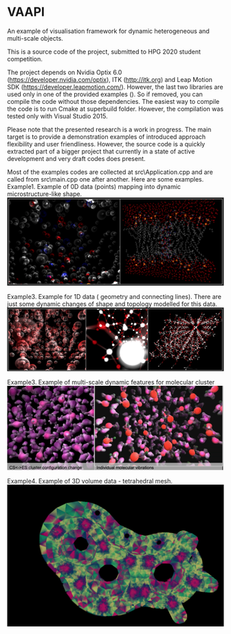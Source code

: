 # VAAPI
An example of visualisation framework for dynamic heterogeneous and multi-scale objects.

This is a source code of the project, submitted to HPG 2020 student competition.

The project depends on Nvidia Optix 6.0 (https://developer.nvidia.com/optix), ITK (http://itk.org) and Leap Motion SDK (https://developer.leapmotion.com/). However, the last two libraries are used only in one of the 
provided examples (). So if removed, you can compile the code without those dependencies. The easiest way to compile the code is to run Cmake at superbuild folder.
However, the compilation was tested only with Visual Studio 2015. 


Please note that the presented research is a work in progress. The main target is to provide a demonstration examples of introduced approach flexibility and user friendliness. However, the source code is a quickly extracted part of a bigger project that currently in a state of active development and very draft codes does present. 

Most of the examples codes are collected at src\Application.cpp and are called from src\main.cpp one after another. Here are some examples.
Example1. Example of 0D data (points) mapping into dynamic microstructure-like shape.
![Example1](/images/Example1.png)

Example3. Example for 1D data ( geometry and connecting lines). There are just some dynamic changes of shape and topology modelled for this data.
![Example2](/images/Example2.png)

Example3. Example of multi-scale dynamic features for molecular cluster
![Example3](/images/Example3.png)


Example4. Example of 3D volume data  - tetrahedral mesh.
![Example3](/images/Example4.png)


